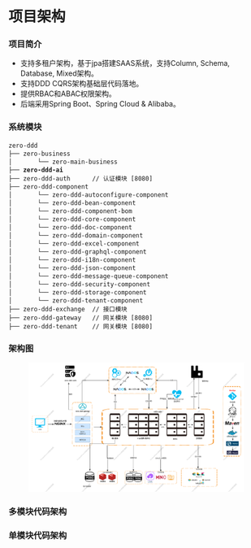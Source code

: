 # 项目架构

### 项目简介

* 支持多租户架构，基于jpa搭建SAAS系统，支持Column, Schema, Database, Mixed架构。
* 支持DDD CQRS架构基础层代码落地。
* 提供RBAC和ABAC权限架构。
* 后端采用Spring Boot、Spring Cloud & Alibaba。

### 系统模块

<pre><code>zero-ddd
├── zero-business
│       └── zero-main-business
<strong>├── zero-ddd-ai
</strong>├── zero-ddd-auth      // 认证模块 [8080]
├── zero-ddd-component
│       └── zero-ddd-autoconfigure-component
│       └── zero-ddd-bean-component
│       └── zero-ddd-component-bom
│       └── zero-ddd-core-component
│       └── zero-ddd-doc-component
│       └── zero-ddd-domain-component
│       └── zero-ddd-excel-component
│       └── zero-ddd-graphql-component
│       └── zero-ddd-i18n-component
│       └── zero-ddd-json-component
│       └── zero-ddd-message-queue-component
│       └── zero-ddd-security-component
│       └── zero-ddd-storage-component
│       └── zero-ddd-tenant-component
├── zero-ddd-exchange  // 接口模块
├── zero-ddd-gateway   // 网关模块 [8080]
├── zero-ddd-tenant    // 网关模块 [8080]
</code></pre>

### 架构图

<figure><img src=".gitbook/assets/未命名文件.png" alt=""><figcaption></figcaption></figure>

### 多模块代码架构

### 单模块代码架构

